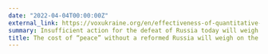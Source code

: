 ```yaml
---
date: "2022-04-04T00:00:00Z"
external_link: https://voxukraine.org/en/effectiveness-of-quantitative-easing-for-various-groups-of-countries/
summary: Insufficient action for the defeat of Russia today will weigh on the world for generations, spiraling into a new arms race. 
title: The cost of “peace” without a reformed Russia will weigh on the world for generations
---
```

